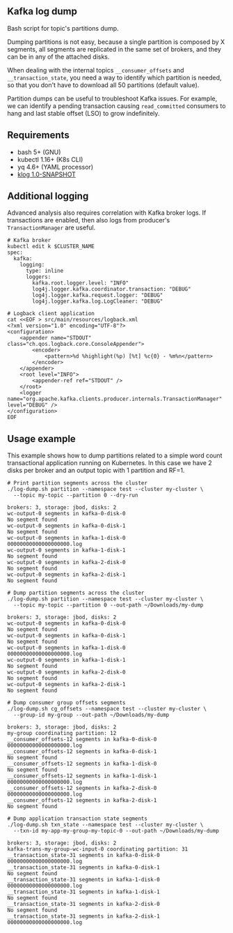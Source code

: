 ## Kafka log dump

Bash script for topic's partitions dump.

Dumping partitions is not easy, because a single partition is composed by X segments, all segments are replicated in the same set of brokers, and they can be in any of the attached disks. 

When dealing with the internal topics `__consumer_offsets` and `__transaction_state`, you need a way to identify which partition is needed, so that you don't have to download all 50 partitions (default value).

Partition dumps can be useful to troubleshoot Kafka issues. For example, we can identify a pending transaction causing `read_committed` consumers to hang and last stable offset (LSO) to grow indefinitely.

## Requirements

- bash 5+ (GNU)
- kubectl 1.16+ (K8s CLI)
- yq 4.6+ (YAML processor)
- [klog 1.0-SNAPSHOT](https://github.com/tombentley/klog)

## Additional logging

Advanced analysis also requires correlation with Kafka broker logs. If transactions are enabled, then also logs from producer's `TransactionManager` are useful.

```shell
# Kafka broker
kubectl edit k $CLUSTER_NAME
spec:
  kafka:
    logging:
      type: inline
      loggers:
        kafka.root.logger.level: "INFO"
        log4j.logger.kafka.coordinator.transaction: "DEBUG"
        log4j.logger.kafka.request.logger: "DEBUG"
        log4j.logger.kafka.log.LogCleaner: "DEBUG"
        
# Logback client application
cat <<EOF > src/main/resources/logback.xml
<?xml version="1.0" encoding="UTF-8"?>
<configuration>
    <appender name="STDOUT" class="ch.qos.logback.core.ConsoleAppender">
        <encoder>
            <pattern>%d %highlight(%p) [%t] %c{0} - %m%n</pattern>
        </encoder>
    </appender>
    <root level="INFO">
        <appender-ref ref="STDOUT" />
    </root>
    <logger name="org.apache.kafka.clients.producer.internals.TransactionManager" level="DEBUG" />
</configuration>
EOF
```

## Usage example

This example shows how to dump partitions related to a simple word count transactional application running on Kubernetes. In this case we have 2 disks per broker and an output topic with 1 partition and RF=1.

```shell
# Print partition segments across the cluster
./log-dump.sh partition --namespace test --cluster my-cluster \
  --topic my-topic --partition 0 --dry-run
    
brokers: 3, storage: jbod, disks: 2
wc-output-0 segments in kafka-0-disk-0
No segment found
wc-output-0 segments in kafka-0-disk-1
No segment found
wc-output-0 segments in kafka-1-disk-0
00000000000000000000.log
wc-output-0 segments in kafka-1-disk-1
No segment found
wc-output-0 segments in kafka-2-disk-0
No segment found
wc-output-0 segments in kafka-2-disk-1
No segment found

# Dump partition segments across the cluster
./log-dump.sh partition --namespace test --cluster my-cluster \
  --topic my-topic --partition 0 --out-path ~/Downloads/my-dump

brokers: 3, storage: jbod, disks: 2
wc-output-0 segments in kafka-0-disk-0
No segment found
wc-output-0 segments in kafka-0-disk-1
No segment found
wc-output-0 segments in kafka-1-disk-0
00000000000000000000.log
wc-output-0 segments in kafka-1-disk-1
No segment found
wc-output-0 segments in kafka-2-disk-0
No segment found
wc-output-0 segments in kafka-2-disk-1
No segment found

# Dump consumer group offsets segments
./log-dump.sh cg_offsets --namespace test --cluster my-cluster \
  --group-id my-group --out-path ~/Downloads/my-dump
  
brokers: 3, storage: jbod, disks: 2
my-group coordinating partition: 12
__consumer_offsets-12 segments in kafka-0-disk-0
00000000000000000000.log
__consumer_offsets-12 segments in kafka-0-disk-1
No segment found
__consumer_offsets-12 segments in kafka-1-disk-0
No segment found
__consumer_offsets-12 segments in kafka-1-disk-1
00000000000000000000.log
__consumer_offsets-12 segments in kafka-2-disk-0
00000000000000000000.log
__consumer_offsets-12 segments in kafka-2-disk-1
No segment found

# Dump application transaction state segments
./log-dump.sh txn_state --namespace test --cluster my-cluster \
  --txn-id my-app-my-group-my-topic-0 --out-path ~/Downloads/my-dump
  
brokers: 3, storage: jbod, disks: 2
kafka-trans-my-group-wc-input-0 coordinating partition: 31
__transaction_state-31 segments in kafka-0-disk-0
00000000000000000000.log
__transaction_state-31 segments in kafka-0-disk-1
No segment found
__transaction_state-31 segments in kafka-1-disk-0
00000000000000000000.log
__transaction_state-31 segments in kafka-1-disk-1
No segment found
__transaction_state-31 segments in kafka-2-disk-0
No segment found
__transaction_state-31 segments in kafka-2-disk-1
00000000000000000000.log
```
